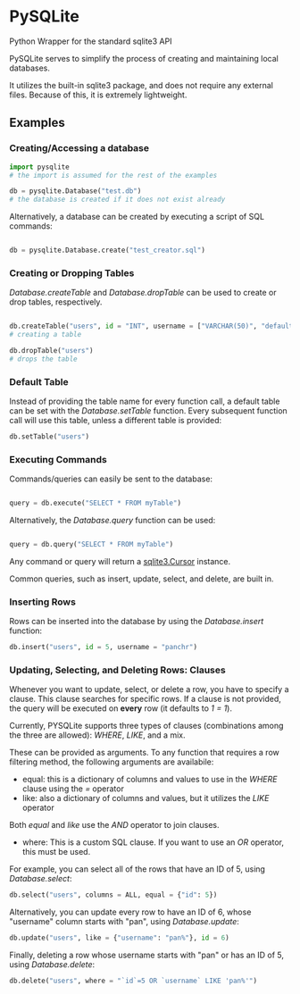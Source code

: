 PySQLite
========

Python Wrapper for the standard sqlite3 API

PySQLite serves to simplify the process of creating and maintaining local databases.

It utilizes the built-in sqlite3 package, and does not require any external files.
Because of this, it is extremely lightweight.

Examples
------------

### Creating/Accessing a database

```python
import pysqlite
# the import is assumed for the rest of the examples

db = pysqlite.Database("test.db")
# the database is created if it does not exist already
```

Alternatively, a database can be created by executing a script of SQL commands:

```python

db = pysqlite.Database.create("test_creator.sql")
```

### Creating or Dropping Tables

*Database.createTable* and *Database.dropTable* can be used to create or drop tables, respectively.

```python

db.createTable("users", id = "INT", username = ["VARCHAR(50)", "default_name"])
# creating a table

db.dropTable("users")
# drops the table
```

### Default Table

Instead of providing the table name for every function call, a default table can be set with the *Database.setTable* function. Every subsequent function call will use this table, unless a different table is provided:

```python
db.setTable("users")
```

### Executing Commands

Commands/queries can easily be sent to the database:

```python

query = db.execute("SELECT * FROM myTable")
```

Alternatively, the *Database.query* function can be used:

```python

query = db.query("SELECT * FROM myTable")
```

Any command or query will return a [sqlite3.Cursor](https://docs.python.org/2/library/sqlite3.html?highlight=sqlite3#cursor-objects "Python Documentation: sqlite3.Cursor") instance.

Common queries, such as insert, update, select, and delete, are built in.

### Inserting Rows

Rows can be inserted into the database by using the *Database.insert* function:

```python
db.insert("users", id = 5, username = "panchr")
```

### Updating, Selecting, and Deleting Rows: Clauses

Whenever you want to update, select, or delete a row, you have to specify a clause.
This clause searches for specific rows. If a clause is not provided, the query will be executed on **every** row (it defaults to *1 = 1*).

Currently, PYSQLite supports three types of clauses (combinations among the three are allowed): *WHERE*, *LIKE*, and a mix.

These can be provided as arguments. To any function that requires a row filtering method, the following arguments are availabile:

* equal: this is a dictionary of columns and values to use in the *WHERE* clause using the *=* operator
* like: also a dictionary of columns and values, but it utilizes the *LIKE* operator

Both *equal* and *like* use the *AND* operator to join clauses.

* where: This is a custom SQL clause. If you want to use an *OR* operator, this must be used.

For example, you can select all of the rows that have an ID of 5, using *Database.select*:

```python
db.select("users", columns = ALL, equal = {"id": 5})
```

Alternatively, you can update every row to have an ID of 6, whose "username" column starts with "pan", using *Database.update*:

```python
db.update("users", like = {"username": "pan%"}, id = 6)
```

Finally, deleting a row whose username starts with "pan" or has an ID of 5, using *Database.delete*:

```python
db.delete("users", where = "`id`=5 OR `username` LIKE 'pan%'")
```
